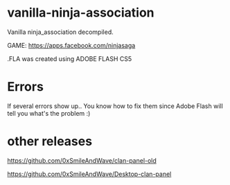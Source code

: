 # vanilla-ninja-association
Vanilla ninja_association decompiled.

GAME: https://apps.facebook.com/ninjasaga

.FLA was created using ADOBE FLASH CS5


# Errors
If several errors show up.. You know how to fix them since Adobe Flash will tell you what's the problem :)

# other releases
https://github.com/0xSmileAndWave/clan-panel-old

https://github.com/0xSmileAndWave/Desktop-clan-panel
